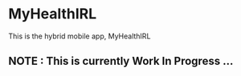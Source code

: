 # MyHealthIRL
This is the hybrid mobile app, MyHealthIRL

## NOTE : This is currently Work In Progress ...
